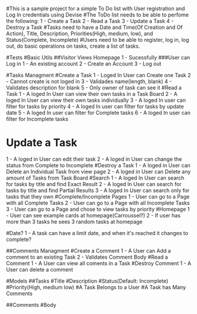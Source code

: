 #This is a sample project for a simple To Do list with User registration and Log In credentials using Devise
#The ToDo list needs to be able to perfome the following:
1 - Create a Task
2 - Read a Task
3 - Update a Task
4 - Destroy a Task
#Tasks need to have a Date and Time(Of Creation and Of Action), Title, Description, Priorities(High, medium, low), and Status(Complete, Incomplete)
#Users need to be able to register, log in, log out, do basic operations on tasks, create a list of tasks.

#Tests
#Basic Utils
##Visitor Views Homepage
1 - Sucessfully <Check>
###User can Log in
1 - An existing account <Check> 
2 - Create an Account <Check> 
3 - Log out <Check> 

#Tasks Managment
#Create a Task
1 - Loged In User can Create one Task <Check>
2 - Cannot create is not loged in  <Check>
3 - Validades name(length, blank)  <Check>
4 - Validates description for blank <Check>
5 - Only owner of task can see it <Check>
#Read a Task
1 - A loged In User can view their own tasks in a Task Board <Check>
2 - A loged In User can view their own tasks individually <Check>
3 - A loged In user can filter for tasks by priority <Check>
4 - A loged In user can filter for tasks by update date <Check>
5 - A loged In user can filter for Complete tasks <Check>
6 - A loged In user can filter for Incomplete tasks <Check>
# Update a Task
1 - A loged in User can edit their task <Check>
2 - A loged in User can change the status from Complete to Incomplete <Check>
#Destroy a Task
1 - A loged in User can Delete an Individual Task from view page <Check>
2 - A loged in User can Delete any amount of Tasks from Task Board <???>
#Search
1 - A loged In User can search for tasks by title and find Exact Result <Check>
2 - A loged In User can search for tasks by title and find Partial Results <Check>
3 - A loged In User can search only for tasks that they own <Check>
#Complete/Incomplete Pages
1 - User can go to a Page with all Complete Tasks
2 - User can go to a Page with all Incomplete Tasks
3 - User can go to a Page and chose to view tasks by priority
#Homepage
1 - User can see example cards at homepage(Carroussel?)
2 - If user has more than 3 tasks he sees 3 random tasks at homepage

#Date?
1 - A task can have a limit date, and when it's reached it changes to complete?


##Comments Managment
#Create a Comment
1 - A User can Add a comment to an existing Task
2 - Validates Comment Body
#Read a Comment
1 - A User can view all coments in a Task
#Destroy Comment
1 - A User can delete a comment 

#Models
##Tasks 
#Title
#Description
#Status(Default: Incomplete)
#Priority(High, medium low)
#A Task Belongs to a User
#A Task has Many Comments

##Comments
#Body
